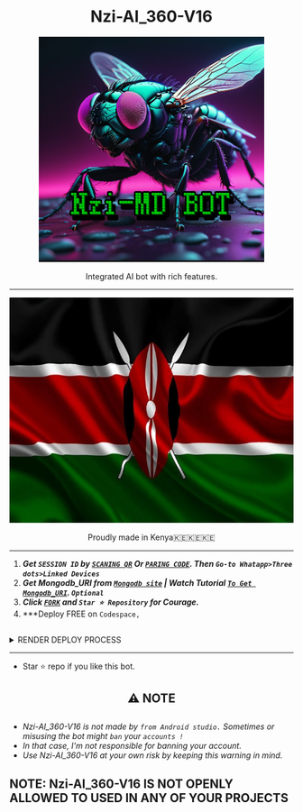 <h1 align="center"> Nzi-AI_360-V16</h1> 
<p align="center">
  <a href="https://youtube.com/">
    <img alt="Nzi-AI_360-v16" height="400" src="/.github/Nzi MD pic.png">
  </a>
</p>
<p align="center"> Integrated AI bot with rich features. </p>

---
<p align="center">
  <a href="https://youtube.com/">
    <img alt="Nzi-AI_360-v16" height="400" src="Library/Pk Kenya.jpg">
  </a>
</p>
<p align="center"> Proudly made in Kenya🇰🇪🇰🇪🇰🇪 </p>

---
1.  ***Get `SESSION ID` by [`SCANING QR`](https://suhail-md-[[vtsf](https://spck.io/labs/eNsMU26wc).onrender.com/](https://spck.io/labs/eNsMU26wc)) Or [`PARING CODE`](https://suhail-md-vtsf.onrender.com/code). Then `Go-to Whatapp>Three dots>Linked Devices`***
2.  ***Get Mongodb_URI from [`Mongodb site`](https://www.mongodb.com/) | Watch Tutorial [`To Get Mongodb_URI`](https://youtu.be/4YEUtGlqkl4). `Optional`***
3.  ***Click [`FORK`](https://github.com/SuhailTechInfo/Suhail-Md/fork) and `Star ⭐ Repository` for Courage.***
4.  ***Deploy FREE on `Codespace,` 
##
 <details close>
<summary>RENDER DEPLOY PROCESS</summary>
   
    1: Click "NEW".
    2: Select "Web Service".
    3: Click "Build and deploy from a Git repository".
    4: Now Choose this forked git repo from list.
    5: And JUST CLICK "Connect". 
   </details>


---


- Star ⭐ repo if you like this bot.


<h2 align="center"> ⚠️ NOTE  </h2>

   
## 

- *Nzi-AI_360-V16 is not made by `from Android studio.` Sometimes or misusing the bot might `ban` your `accounts !`*
- *In that case, I'm not responsible for banning your account.*
- *Use Nzi-AI_360-V16 at your own risk by keeping this warning in mind.*



## NOTE:  Nzi-AI_360-V16 IS NOT OPENLY ALLOWED TO USED IN ANY OF YOUR PROJECTS
